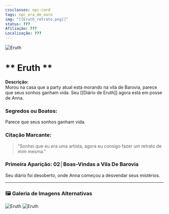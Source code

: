```yaml
---
cssclasses: npc-card
tags: npc_era_de_ouro
img: "[[Eruth_retrato.png]]"
status: ???
Afiliação: ???
Localização: ???
---
```


<img src="Eruth_retrato.png" alt="Eruth" />

# ** Eruth **
**Descrição:**  
Morou na casa que a party atual está morando na vila de Barovia, parece que seus sonhos ganham vida.
Seu [[Diário de Eruth]] agora está em posse de Anna.

### **Segredos ou Boatos:**  
Parece que seus sonhos ganham vida.

### **Citação Marcante:**  
> "Sonhei que eu era uma artista, agora eu consigo fazer um retrato de mim mesma."

### **Primeira Aparição:** 02│Boas-Vindas a Vila De Barovia
Seu diário foi desoberto, onde Anna começou a desvendar seus mistérios. 


---

### 🖼️ **Galeria de Imagens Alternativas**

<div class="npc-gallery">
    <img src="Eruth_retrato.png" alt="Eruth" />
    <img src="Eruth_demons.png" alt="Eruth" />
</div>



